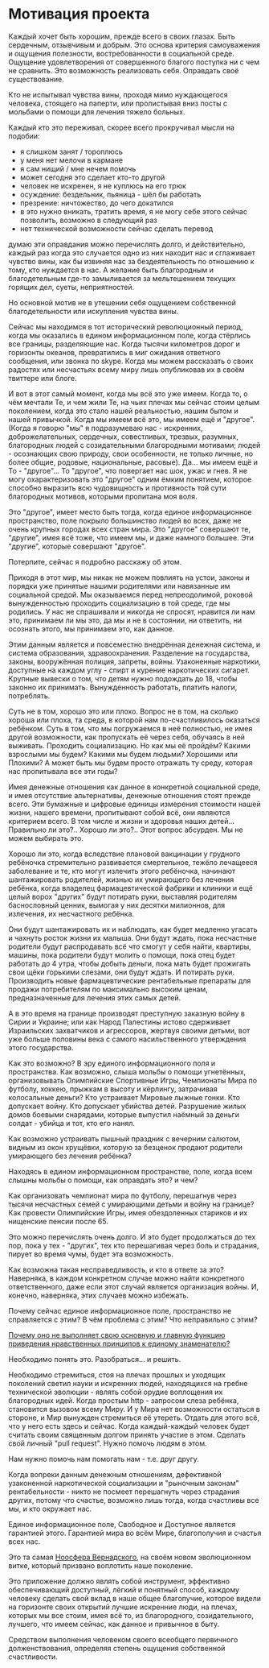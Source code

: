 # Мотивация проекта

Каждый хочет быть хорошим, прежде всего в своих глазах. Быть сердечным,
отзывчивым и добрым. Это основа критерия самоуважения и ощущения
полезности, востребованности в социальной среде. Ощущение удовлетворения
от совершенного благого поступка ни с чем не сравнить. Это возможность
реализовать себя. Оправдать своё существование.

Кто не испытывал чувства вины, проходя мимо нуждающегося человека,
стоящего на паперти, или пролистывая вниз посты с мольбами о помощи для
лечения тяжело больных.

Каждый кто это переживал, скорее всего прокручивал мысли на
подобии:

- я слишком занят / тороплюсь
- у меня нет мелочи в кармане
- я сам нищий / мне нечем помочь
- может сегодня это сделает кто-то другой
- человек не искренен, я не куплюсь на его трюк
- осуждение: бездельник, пьяница - шёл бы работать
- презрение: ничтожество, до чего докатился
- в это нужно вникать, тратить время, я не могу себе этого сейчас
  позволить, возможно в следующий раз
- нет технической возможности сейчас сделать перевод

думаю эти оправдания можно перечислять долго, и действительно, каждый
раз когда это случается одно из них находит нас и сглаживает чувство
вины, как бы извиняя нас за бездеятельность по отношению к тому, кто
нуждается в нас. А желание быть благородным и благодетельным где-то
замыливается за мельтешением текущих горящих дел, суеты, неприятностей.

Но основной мотив не в утешении себя ощущением собственной
благодетельности или искупления чувства вины.

Сейчас мы находимся в тот исторический революционный период, когда мы
оказались в едином информационном поле, когда стёрлись все границы,
разделяющие нас. Когда тысячи километров дорог и горизонты океанов,
превратились в миг ожидания ответного сообщения, или звонка по skype.
Когда мы можем рассказать о своих радостях или несчастьях всему миру
лишь опубликовав их в своём твиттере или блоге.

И вот в этот самый момент, когда мы всё это уже имеем. Когда то, о чём
мечтали Те, и чем жили Те, на чьих плечах мы сейчас стоим целым
поколением, когда это стало нашей реальностью, нашим бытом и нашей
привычкой. Когда мы имеем всё это, мы имеем ещё и "другое". (Когда я
говорю "мы" я подразумеваю нас - искренних, доброжелательных, сердечных,
совестливых, трезвых, разумных, благородных людей с созидательными
благородными мотивами; людей - осознающих свою природу, свои
особенности, не только личные, но более общие, родовые, национальные,
расовые). Да... мы имеем ещё и То - "другое"... То "другое", что
повергает нас шок, ужас и гнев. Я не могу охарактеризовать это "другое"
одним ёмким понятием, которое способно выразить всю чудовищность и
противность той сути благородных мотивов, которыми пропитана моя воля.

Это "другое", имеет место быть тогда, когда единое информационное
пространство, поле покрыло большинство людей во всех, даже не очень
крупных городах всех стран мира. Это "другое" совершают те, "другие",
имея всё тоже, что имеем мы, и даже намного большее. Эти "другие",
которые совершают "другое".

Потерпите, сейчас я подробно расскажу об этом.

Приходя в этот мир, мы никак не можем повлиять на устои, законы и
порядки уже принятые нашими родителями или навязанные им социальной
средой. Мы оказываемся перед непреодолимой, роковой вынужденностью
проходить социализацию в той среде, где мы родились. У нас не спрашивали
и никогда не спросят, нравится ли нам это, принимаем ли мы это, да мы и
не в состоянии, ни ответить, ни осознать этого, мы принимаем это, как
данное.

Этим данным является и повсеместно внедрённая денежная система, и
система образования, здравоохранения. Разделение на государства, законы,
вооружённая полиция, запреты, войны. Узаконенные наркотики, доступные на
каждом углу - спирт и курение наркотических сигарет. Крупные вывески о
том, что детям нужно подождать до 18, чтобы законно их принимать.
Вынужденность работать, платить налоги, потреблять.

Суть не в том, хорошо это или плохо. Вопрос не в том, на сколько хороша
или плоха, та среда, в которой нам по-счастливилось оказаться ребёнком.
Суть в том, что мы погружаемся в неё полностью, не имея другой
возможности, как пропускать её через себя, обучаясь в ней выживать.
Проходить социализацию. Но как мы её пройдём? Какими взрослыми мы будем?
Какими мы будем людьми? Хорошими или Плохими? А может быть мы будем
просто отражать ту среду, которая нас пропитывала все эти годы?

Имея денежные отношения как данное в конкретной социальной среде, и имея
отсутствие альтернативы, денежные отношения стоят прежде всего. Эти
бумажные и цифровые единицы измерения стоимости нашей жизни, нашего
времени, пропитывают собой всё, они являются критерием всего. В том
числе и жизни и здоровья наших детей... Правильно ли это?..  Хорошо ли
это?.. Этот вопрос абсурден. Мы не можем выбирать это.

Хорошо ли это, когда вследствие плановой вакцинации у грудного ребёночка
стремительно развивается смертельное, тежёло лечащееся заболевание и те,
кто могут излечить этого ребёночка, начинают шантажировать родителей,
жизнью их умирающего без лечения ребёнка, когда владелец
фармацевтической фабрики и клиники и ещё целый ворох "других" будут
потирать руки, выставляя родителям баснословный ценник, вымогая у них
десятки милионнов, для излечения, их несчастного ребёнка.

Они будут шантажировать их и наблюдать, как будет медленно угасать и
чахнуть росток жизни их малыша. Они будут ждать, пока несчастные
родители будут распродавать всё что смогут у себя найти, квартиры,
машины, пока родители будут молить о помощи, пока отец будет работать до
4 утра, чтобы добыть деньги, пока мать будет прожигать свои щёки
горькими слезами, они будут ждать. И потирать руки. Производить новые
фармацевтические рентабельные препараты для продажи потребителям по
максимально высоким ценам, предназначенные для лечения этих самых детей.

А в это время на границе производят преступную заказную войну в Сирии и
Украине; или как Народ Палестины истово сдерживает Израильских
захватчиков и агрессоров, жертвуя своими детьми, вот уже больше половины
века с самого насильственного утверждения этого государства.

Как это возможно? В эру единого информационного поля и пространства. Как
возможно, слыша мольбы о помощи угнетённых, организовывать Олимпийские
Спортивные Игры, Чемпионаты Мира по футболу, хоккею, прыжкам в высоту и
кёрлингу, затрачивая колосальные деньги? Кто устраивает Мировые лыжные
гонки. Кто допускает войну. Кто допускает убийства детей. Разрушение
жилых домов боевыми снарядами, которые выпустил наёмный за деньги
солдат - убийца и тот, кто его нанял.

Как возможно устраивать пышный праздник с вечерним салютом, видным из
окон хрущёвки, которую за безценок продают родители умирающего без
лечения ребёнка?

Находясь в едином информационном пространстве, поле, когда всем слышны
мольбы о помощи, как оправдать это? и чем?

Как организовать чемпионат мира по футболу, перешагнув через тысячи
несчастных семей с умирающими детьми и войну на границе? Как провести
Олимпийские Игры, имея обездоленных стариков и их нищенские пенсии после
65.

Это можно перечислять очень долго. И это будет продолжаться до тех пор,
пока у тех - "других", тех кто перешагивая через боль и страдания,
пирует во время чумы, будет эта возможность.

Как возможна такая несправедливость, и кто в ответе за это? Наверняка, в
каждом конкретном случае можно найти конкретного ответственного, даже
если этот случай является организация войны. И, конечно, наверняка, этих
случаев можно избежать.

Почему сейчас единое информационное поле, пространство не справляется с
этим? В чём проблема с этим? Что неправильно с этим?

[Почему оно не выполняет свою основную и главную функцию приведения
нравственных принципов к единому знаменателю?](./basis.md)

Необходимо понять это. Разобраться... и решить.

Необходимо стремиться, стоя на плечах прошлых и уходящих поколений
светил науки и искренних людей, находящихся на гребне технической
эволюции - являть собой орудие воплощения их благородных идей. Когда
простым http - запросом слеза ребёнка, становится вызовом всему Миру. И
у Мира нет возможности остаться в стороне, и Мир вынужден стремиться её
утереть. Отдать для этого всё, что у него есть здесь и сейчас. Когда
каждый-каждый человек будет считать своим священным долгом принять
участие в этом. Сделать свой личный "pull request". Нужно помочь людям
в этом.

Нам нужно помочь нам помогать нам - т.е. друг другу.

Когда вопреки данным денежным отношениям, дефективной узаконенной
наркотической социализации и "рыночным законам" рентабельности - никто
не посмеет перешагнуть через страдания других, потому что счастье,
возможно лишь тогда, когда счастливы все мы, и кто окружает нас.

Единое информационное поле, Свободное и Доступное является гарантией
этого. Гарантией мира во всём Мире, благополучия и счастья всех нас.

Это та самая [Ноосфера Вернадского], на своём новом эволюционном витке,
который призвано воплотить наше поколение.

Это приложение должно являть собой инструмент, эффективно обеспечивающий
доступный, лёгкий и понятный способ, каждому человеку сделать свой вклад
в наше общее благопучие, которое видели на горизонте своих открытий
лучшие искренние люди, на плечах, которых мы все стоим, имея всё то, из
благородного, созидательного, лучшего, что имеем сейчас, как данное и
привычное в быту.

Средством выполнения человеком своего всеобщего первичного
долженствования, определяя степень ощущения собственной счастливости.

[Ноосфера Вернадского]: https://www.e-reading.club/book.php?book=1028008
